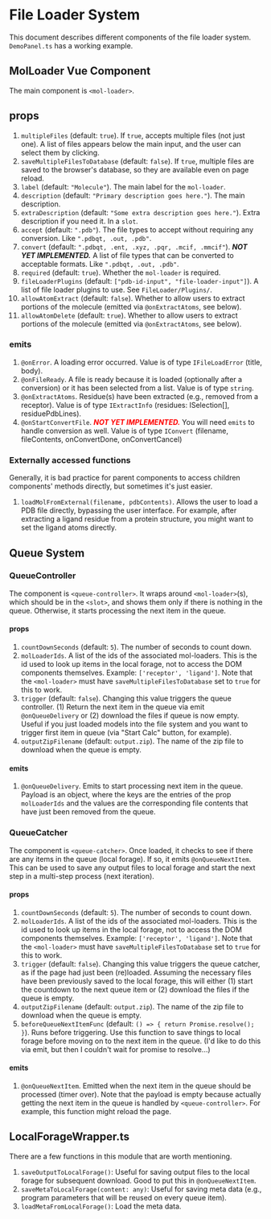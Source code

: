 # File Loader System

This document describes different components of the file loader system.
`DemoPanel.ts` has a working example.

## MolLoader Vue Component

The main component is `<mol-loader>`.

## props

1. `multipleFiles` (default: `true`). If `true`, accepts multiple files (not
   just one). A list of files appears below the main input, and the user can
   select them by clicking.
2. `saveMultipleFilesToDatabase` (default: `false`). If `true`, multiple files
   are saved to the browser's database, so they are available even on page
   reload.
3. `label` (default: `"Molecule"`). The main label for the `mol-loader`.
4. `description` (default: `"Primary description goes here."`). The main
   description.
5. `extraDescription` (default: `"Some extra description goes here."`). Extra
   description if you need it. In a `slot`.
6. `accept` (default: `".pdb"`). The file types to accept without requiring any
   conversion. Like `".pdbqt, .out, .pdb"`.
7. `convert` (default: `".pdbqt, .ent, .xyz, .pqr, .mcif, .mmcif"`). ***NOT YET
   IMPLEMENTED.*** A list of file types that can be converted to acceptable
   formats. Like `".pdbqt, .out, .pdb"`.
8. `required` (default: `true`). Whether the `mol-loader` is required.
9. `fileLoaderPlugins` (default: `["pdb-id-input", "file-loader-input"]`). A
    list of file loader plugins to use. See `FileLoader/Plugins/`.
10. `allowAtomExtract` (default: `false`). Whether to allow users to extract
    portions of the molecule (emitted via `@onExtractAtoms`, see below).
11. `allowAtomDelete` (default: `true`). Whether to allow users to extract
    portions of the molecule (emitted via `@onExtractAtoms`, see below).

<!--
2. `allowDeleteHeteroAtoms` (default: `false`). Whether the user can delete
   non-protein residues.
3. `allowExtractHeteroAtoms` (default: `false`). Whether the user can extract
   non-protein residues (e.g., from a receptor `mol-loader` to a ligand
   `mol-loader`).
-->

### emits

1. `@onError`. A loading error occurred. Value is of type
   `IFileLoadError` (title, body).
2. `@onFileReady`. A file is ready because it is loaded (optionally after a
   conversion) or it has been selected from a list. Value is of type `string`.
3. `@onExtractAtoms`. Residue(s) have been extracted (e.g., removed from a
   receptor). Value is of type `IExtractInfo` (residues: ISelection[],
   residuePdbLines).
4. `@onStartConvertFile`. <span style="color:red;">***NOT YET
   IMPLEMENTED.***</span> You will need `emits` to handle conversion as well.
   Value is of type `IConvert` (filename, fileContents, onConvertDone,
   onConvertCancel)

### Externally accessed functions

Generally, it is bad practice for parent components to access children
components' methods directly, but sometimes it's just easier.

1. `loadMolFromExternal(filename, pdbContents)`. Allows the user to load a PDB
   file directly, bypassing the user interface. For example, after extracting a
   ligand residue from a protein structure, you might want to set the ligand
   atoms directly.

## Queue System


### QueueController

The component is `<queue-controller>`. It wraps around `<mol-loader>`(s), which
should be in the `<slot>`, and shows them only if there is nothing in the queue.
Otherwise, it starts processing the next item in the queue.

#### props

1. `countDownSeconds` (default: `5`). The number of seconds to count down.
2. `molLoaderIds`. A list of the ids of the associated mol-loaders. This is the
   id used to look up items in the local forage, not to access the DOM
   components themselves. Example: `['receptor', 'ligand']`. Note that the
   `<mol-loader>` must have `saveMultipleFilesToDatabase` set to `true` for this
   to work.
3. `trigger` (default: `false`). Changing this value triggers the queue
   controller. (1) Return the next item in the queue via emit `@onQueueDelivery`
   or (2) download the files if queue is now empty. Useful if you just loaded
   models into the file system and you want to trigger first item in queue (via
   "Start Calc" button, for example).
4. `outputZipFilename` (default: `output.zip`). The name of the zip file to
   download when the queue is empty.

#### emits

1. `@onQueueDelivery`. Emits to start processing next item in the queue. Payload
   is an object, where the keys are the entries of the prop `molLoaderIds` and
   the values are the corresponding file contents that have just been removed
   from the queue.

### QueueCatcher

The component is `<queue-catcher>`. Once loaded, it checks to see if there are
any items in the queue (local forage). If so, it emits `@onQueueNextItem`. This
can be used to save any output files to local forage and start the next step in
a multi-step process (next iteration).

#### props

1. `countDownSeconds` (default: `5`). The number of seconds to count down.
2. `molLoaderIds`. A list of the ids of the associated mol-loaders. This is the
   id used to look up items in the local forage, not to access the DOM
   components themselves. Example: `['receptor', 'ligand']`. Note that the
   `<mol-loader>` must have `saveMultipleFilesToDatabase` set to `true` for this
   to work.
3. `trigger` (default: `false`). Changing this value triggers the queue catcher,
   as if the page had just been (re)loaded. Assuming the necessary files have
   been previously saved to the local forage, this will either (1) start the
   countdown to the next queue item or (2) download the files if the queue is
   empty.
4. `outputZipFilename` (default: `output.zip`). The name of the zip file to
   download when the queue is empty.
5. `beforeQueueNextItemFunc` (default: `() => { return Promise.resolve(); }`).
   Runs before triggering. Use this function to save things to local forage
   before moving on to the next item in the queue. (I'd like to do this via
   emit, but then I couldn't wait for promise to resolve...)

#### emits

1. `@onQueueNextItem`. Emitted when the next item in the queue should be
   processed (timer over). Note that the payload is empty because actually
   getting the next item in the queue is handled by `<queue-controller>`. For
   example, this function might reload the page.

## LocalForageWrapper.ts

There are a few functions in this module that are worth mentioning.

1. `saveOutputToLocalForage()`: Useful for saving output files to the local
   forage for subsequent download. Good to put this in `@onQueueNextItem`.
2. `saveMetaToLocalForage(content: any)`: Useful for saving meta data (e.g.,
   program parameters that will be reused on every queue item).
3. `loadMetaFromLocalForage()`: Load the meta data.


<!-- 

# TODO: BELOW IS OLD!

## Tips

All files, no matter how they are loaded, must be passed through
`Database.Internal.onFileLoaded()`. This function saves it to the database, etc.

## Usage

Check `FileLoader/FileLoader.Vue/` functions to see all the props and methods.
Here are a few of note (less obvious):

### General

* `id`: Used to create associated database entry. Not optional.
* `@onError`: Emitted when loading error occurs. Parameter is of type
  `IFileLoadError`.

### Loading files

* `accept`: 
* `multipleFiles`: 
* `@onFileNameChange`: Emitted when a new file name is selected. Parameter is
  `filename`.
* `@onFileLoaded`: Emitted when a file is loaded. Parameter is of type
  `IFileLoaded`.

### Converting files

* `convert`: A list of file types that can be converted to acceptable formats.
  Like `".pdbqt, .out, .pdb"`.
* `@onConvertNeeded`: Emitted when a file is loaded that must be converted.
  Parameter is of type `IConvert`. Must use `IConvert.onConvertDone(filename,
  convertedText)` and `onConvertCancel()` to resume loading after conversion
  complete.

### File-input tabs

* `allowUrlInput`: If `true`, enables url-input tab.
* `fileFromTextFields`: A list of objects of type `IFileFromTextField`, to add
  additional input tabs.

### TO USE:

countDownToNextInput
@onTimeUp -->